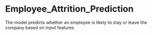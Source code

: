 # Employee_Attrition_Prediction
 The model predicts whether an employee is likely to stay or leave the company based on input features.
